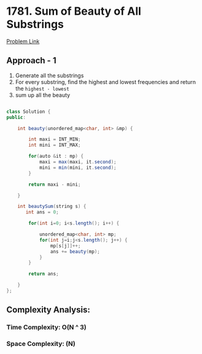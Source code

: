 # 1781. Sum of Beauty of All Substrings

[Problem Link](https://leetcode.com/problems/sum-of-beauty-of-all-substrings/)

## Approach - 1

1. Generate all the substrings
2. For every substring, find the highest and lowest frequencies and return the `highest - lowest`
3. sum up all the beauty

```Java

class Solution {
public:

    int beauty(unordered_map<char, int> &mp) {

        int maxi = INT_MIN;
        int mini = INT_MAX;

        for(auto &it : mp) {
            maxi = max(maxi, it.second);
            mini = min(mini, it.second);
        }

        return maxi - mini;

    }

    int beautySum(string s) {
       int ans = 0;

        for(int i=0; i<s.length(); i++) {

            unordered_map<char, int> mp;
            for(int j=i;j<s.length(); j++) {
                mp[s[j]]++;
                ans += beauty(mp);
            }
        }

        return ans;

    }
};

```

## Complexity Analysis:

### Time Complexity: O(N ^ 3)

### Space Complexity: (N)
